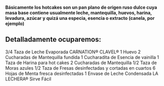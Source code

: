 **Básicamente los hotcakes son un pan plano de origen ruso dulce cuya masa base contiene usualmente leche, mantequilla, huevos, harina, levadura, azúcar y quizá una especia, esencia o extracto (canela, por ejemplo)**

## Detalladamente ocuparemos:

3/4 Taza de Leche Evaporada CARNATION® CLAVEL®
1 Huevo
2 Cucharadas de Mantequilla fundida
1 Cucharadita de Esencia de vainilla
1 Taza de Harina para hot cakes
2 Cucharadas de Mantequilla
1/2 Taza de Moras azules
1/2 Taza de Fresas desinfectadas y cortadas en cuartos
6 Hojas de Menta fresca desinfectadas
1 Envase de Leche Condensada LA LECHERA® Sirve Fácil
